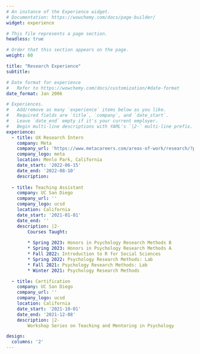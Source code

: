 ```yaml
---
# An instance of the Experience widget.
# Documentation: https://wowchemy.com/docs/page-builder/
widget: experience

# This file represents a page section.
headless: true

# Order that this section appears on the page.
weight: 60

title: "Research Experience"
subtitle:

# Date format for experience
#   Refer to https://wowchemy.com/docs/customization/#date-format
date_format: Jan 2006

# Experiences.
#   Add/remove as many `experience` items below as you like.
#   Required fields are `title`, `company`, and `date_start`.
#   Leave `date_end` empty if it's your current employer.
#   Begin multi-line descriptions with YAML's `|2-` multi-line prefix.
experience:
  - title: UX Research Intern
    company: Meta
    company_url: 'https://www.metacareers.com/areas-of-work/research/?p%5Bteams%5D%5B0%5D=Research&teams%5B0%5D=Research'
    company_logo: meta
    location: Menlo Park, California
    date_start: '2022-06-15'
    date_end: '2022-08-10'
    description:
    
  - title: Teaching Assistant
    company: UC San Diego
    company_url: ''
    company_logo: ucsd
    location: California
    date_start: '2021-01-01'
    date_end: ''
    description: |2-
        Courses Taught:
        
        * Spring 2023: Honors in Psychology Research Methods B
        * Spring 2023: Honors in Psychology Research Methods A
        * Fall 2022: Introduction to R for Social Sciences
        * Spring 2022: Psychology Research Methods: Lab 
        * Fall 2021: Psychology Research Methods: Lab
        * Winter 2021: Psychology Research Methods

  - title: Certification
    company: UC San Diego
    company_url: ''
    company_logo: ucsd
    location: California
    date_start: '2021-10-01'
    date_end: '2021-12-08'
    description: |2-
        Workshop Series on Teaching and Mentoring in Psychology

design:
  columns: '2'
---
```

